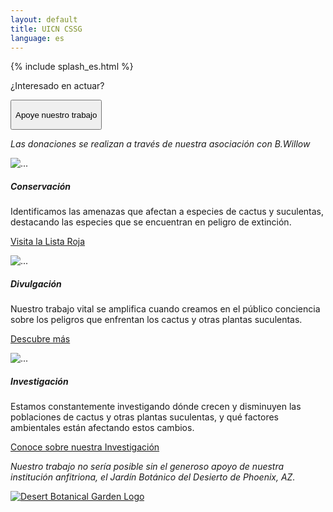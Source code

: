 ```yaml
---
layout: default
title: UICN CSSG
language: es
---
```


{% include splash_es.html %}
<div class="bg-warning py-0 mt-5">
  <div class='container'>
    <p class='h1 text-center text-light py-3'>
      ¿Interesado en actuar?
    </p>
    <p class='text-center'>
      <a href="https://secure.squarespace.com/checkout/donate?donatePageId=60a7f5e5499714081146fbd7&ss_cvr=12ebb13d-bfb3-45b8-b207-6448e94f131d%7C1623797835585%7C1623797835585%7C1623797835585%7C1&ss_cvt=1623797835585" target=_blank>
        <button class="btn btn-light text-warning">
          <p class='h4 text-warning my-auto'>
            Apoye nuestro trabajo
          </p>
        </button>
      </a>
    </p>
    <p class='text-light text-italic text-center pb-3'>
      <em>Las donaciones se realizan a través de nuestra asociación con B.Willow</em>
    </p>
  </div>
</div>
<div class='container my-5'>
  <div class='row mt-5 mb-4'>
    <div class="card-deck">
      <div class="card shadow mx-1 mb-2">
        <img src="{{ site.baseurl }}/assets/images/red-card.jpg" class="card-img-top" alt="...">
        <div class="card-body">
          <h5 class="card-title">Conservación</h5>
          <p class="card-text">Identificamos las amenazas que afectan a especies de cactus y suculentas, destacando las especies que se encuentran en peligro de extinción.</p>
        </div>
        <div class="card-footer bg-transparent border-0">
          <p class='text-center'>
            <a href="https://www.iucnredlist.org/search?permalink=171ea9f7-7915-47ef-ac33-b76849b4757a" class="btn btn-danger" target=_blank>
              Visita la Lista Roja
            </a>
          </p>
        </div>
      </div>
      <div class="w-100 d-none d-sm-block d-lg-none"><!-- wrap every 2 on sm--></div>
      <div class="card shadow mx-1 mb-2">
        <img src="{{ site.baseurl }}/assets/images/yellow-card.jpg" class="card-img-top" alt="...">
        <div class="card-body">
          <h5 class="card-title">Divulgación</h5>
          <p class="card-text">Nuestro trabajo vital se amplifica cuando creamos en el público conciencia sobre los peligros que enfrentan los cactus y otras plantas suculentas.</p>
        </div>
        <div class="card-footer bg-transparent border-0">
          <p class='text-center'>
            <a href="{{site.baseurl}}/{{page.language}}/outreach" class='btn btn-warning'>
              Descubre más
            </a>
          </p>
        </div>
      </div>
      <div class="card shadow mx-1 mb-2">
        <img src="{{ site.baseurl }}/assets/images/green-card.jpg" class="card-img-top" alt="...">
        <div class="card-body">
          <h5 class="card-title">Investigación</h5>
          <p class="card-text">Estamos constantemente investigando dónde crecen y disminuyen las poblaciones de cactus y otras plantas suculentas, y qué factores ambientales están afectando estos cambios.</p>
        </div>
        <div class="card-footer bg-transparent border-0">
          <p class="text-center">
            <a class="btn btn-primary" href= "{{site.baseurl}}/{{page.language}}/workshops"> Conoce sobre nuestra Investigación </a>
          </p>
        </div>
      </div>
    </div>
  </div>
</div>
<div class='bg-dark-green bg-image py-5'>
  <div class='container'>
    <div class='row my-4 align-items-center'>
      <div class='col-md-8'>
        <p class='h3 my-4 text-light'>
          <em id='dbg-thanks'>
            Nuestro trabajo no sería posible sin el generoso apoyo de nuestra institución anfitriona, el Jardín Botánico del Desierto de Phoenix, AZ.
          </em>
        </p>
      </div>
      <div class="col-3 d-md-none"></div>
      <div class='col-md-4 col-6 py-4' id='dbg_logo'>
        <a href="https://dbg.org" target=_blank>
          <img src='{{ site.baseurl }}/images/dbg_logo.jpg' class='rounded-circle img-fluid shadow' alt='Desert Botanical Garden Logo'>
        </a>
      </div>
    </div>
  </div>
</div>
